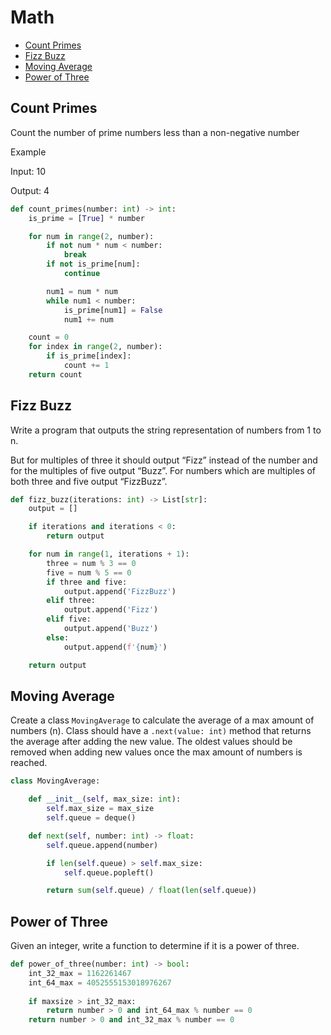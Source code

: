 # Math

* [Count Primes](#count-primes)
* [Fizz Buzz](#fizz-buzz)
* [Moving Average](#moving-average)
* [Power of Three](#power-of-three)

## Count Primes

Count the number of prime numbers less than a non-negative number

Example

Input: 10

Output: 4

```python
def count_primes(number: int) -> int:
    is_prime = [True] * number

    for num in range(2, number):
        if not num * num < number:
            break
        if not is_prime[num]:
            continue

        num1 = num * num
        while num1 < number:
            is_prime[num1] = False
            num1 += num

    count = 0
    for index in range(2, number):
        if is_prime[index]:
            count += 1
    return count
```

## Fizz Buzz

Write a program that outputs the string representation of numbers from 1 to n.

But for multiples of three it should output “Fizz” instead of the number and for the multiples of five output “Buzz”.
For numbers which are multiples of both three and five output “FizzBuzz”.

```python
def fizz_buzz(iterations: int) -> List[str]:
    output = []

    if iterations and iterations < 0:
        return output

    for num in range(1, iterations + 1):
        three = num % 3 == 0
        five = num % 5 == 0
        if three and five:
            output.append('FizzBuzz')
        elif three:
            output.append('Fizz')
        elif five:
            output.append('Buzz')
        else:
            output.append(f'{num}')

    return output
```

## Moving Average

Create a class `MovingAverage` to calculate the average of a max amount of numbers (n).
Class should have a `.next(value: int)` method that returns the average after adding the new value.
The oldest values should be removed when adding new values once the max amount of numbers is reached.

```python
class MovingAverage:

    def __init__(self, max_size: int):
        self.max_size = max_size
        self.queue = deque()

    def next(self, number: int) -> float:
        self.queue.append(number)

        if len(self.queue) > self.max_size:
            self.queue.popleft()

        return sum(self.queue) / float(len(self.queue))
```

## Power of Three

Given an integer, write a function to determine if it is a power of three.

```python
def power_of_three(number: int) -> bool:
    int_32_max = 1162261467
    int_64_max = 4052555153018976267
    
    if maxsize > int_32_max:
        return number > 0 and int_64_max % number == 0
    return number > 0 and int_32_max % number == 0
```